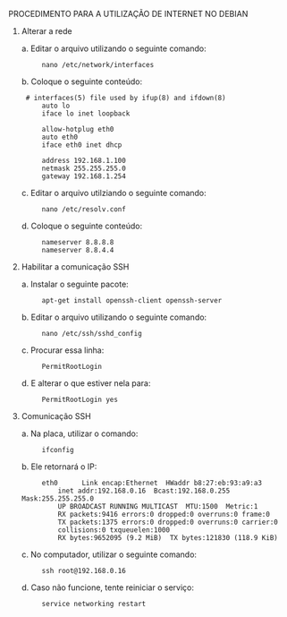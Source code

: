 PROCEDIMENTO PARA A UTILIZAÇÃO DE INTERNET NO DEBIAN

1. Alterar a rede

  	a. Editar o arquivo utilizando o seguinte comando:
    
    		nano /etc/network/interfaces
    
  	b. Coloque o seguinte conteúdo:
  
        # interfaces(5) file used by ifup(8) and ifdown(8)
    		auto lo
    		iface lo inet loopback

    		allow-hotplug eth0
    		auto eth0
    		iface eth0 inet dhcp

    		address 192.168.1.100
    		netmask 255.255.255.0
    		gateway 192.168.1.254
   
  	c. Editar o arquivo utilziando o seguinte comando:
     
     		nano /etc/resolv.conf
     
  	d. Coloque o seguinte conteúdo:
      
      		nameserver 8.8.8.8
      		nameserver 8.8.4.4
    
2. Habilitar a comunicação SSH

  	a. Instalar o seguinte pacote:
    
    		apt-get install openssh-client openssh-server
    
  	b. Editar o arquivo utilizando o seguinte comando:
    
    		nano /etc/ssh/sshd_config
    
  	c. Procurar essa linha:
    
    		PermitRootLogin
    
  	d. E alterar o que estiver nela para:
  
    		PermitRootLogin yes
    
3. Comunicação SSH

  	a. Na placa, utilizar o comando:
    
    		ifconfig
  
  	b. Ele retornará o IP:
  
    		eth0      Link encap:Ethernet  HWaddr b8:27:eb:93:a9:a3  
          		inet addr:192.168.0.16  Bcast:192.168.0.255  Mask:255.255.255.0
          		UP BROADCAST RUNNING MULTICAST  MTU:1500  Metric:1
          		RX packets:9416 errors:0 dropped:0 overruns:0 frame:0
          		TX packets:1375 errors:0 dropped:0 overruns:0 carrier:0
          		collisions:0 txqueuelen:1000 
          		RX bytes:9652095 (9.2 MiB)  TX bytes:121830 (118.9 KiB)

  	c. No computador, utilizar o seguinte comando:
  
    		ssh root@192.168.0.16

    d. Caso não funcione, tente reiniciar o serviço:
        
        	service networking restart
